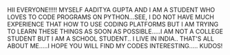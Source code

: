 HII EVERYONE!!!!!
MYSELF AADITYA GUPTA AND I AM A STUDENT WHO LOVES TO CODE PROGRAMS ON PYTHON...SEE, I DO NOT HAVE MUCH EXPERIENCE THAT HOW TO USE CODING PLATFORMS BUT I AM  TRYING TO LEARN THESE THINGS AS
SOON AS POSSIBLE.....I AM NOT A COLLEGE STUDENT BUT I AM A SCHOOL STUDENT.. I LIVE IN INDIA..
THAT'S ALL ABOUT ME.....I HOPE YOU WILL FIND MY CODES INTERESTING.....
KUDOS!
